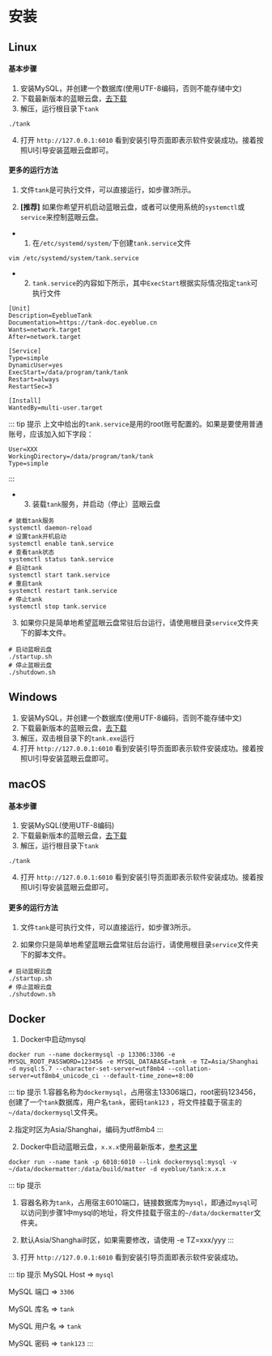 # 安装

## Linux

#### 基本步骤
1. 安装MySQL，并创建一个数据库(使用UTF-8编码，否则不能存储中文)
2. 下载最新版本的蓝眼云盘，[去下载](./download.md)
3. 解压，运行根目录下`tank`
```shell
./tank
```
4. 打开 `http://127.0.0.1:6010` 看到安装引导页面即表示软件安装成功。接着按照UI引导安装蓝眼云盘即可。

#### 更多的运行方法

1. 文件`tank`是可执行文件，可以直接运行，如步骤3所示。

2. **[推荐]** 如果你希望开机启动蓝眼云盘，或者可以使用系统的`systemctl`或`service`来控制蓝眼云盘。
- 1) 在`/etc/systemd/system/`下创建`tank.service`文件
```shell
vim /etc/systemd/system/tank.service
```
- 2) `tank.service`的内容如下所示，其中`ExecStart`根据实际情况指定`tank`可执行文件
```shell
[Unit]
Description=EyeblueTank
Documentation=https://tank-doc.eyeblue.cn
Wants=network.target
After=network.target

[Service]
Type=simple
DynamicUser=yes
ExecStart=/data/program/tank/tank
Restart=always
RestartSec=3

[Install]
WantedBy=multi-user.target
```

::: tip 提示
上文中给出的`tank.service`是用的root账号配置的。如果是要使用普通账号，应该加入如下字段：

```shell
User=XXX
WorkingDirectory=/data/program/tank/tank
Type=simple
```

:::


- 3) 装载`tank`服务，并启动（停止）蓝眼云盘
```shell
# 装载tank服务
systemctl daemon-reload
# 设置tank开机启动
systemctl enable tank.service
# 查看tank状态
systemctl status tank.service
# 启动tank
systemctl start tank.service
# 重启tank
systemctl restart tank.service
# 停止tank
systemctl stop tank.service
```
3. 如果你只是简单地希望蓝眼云盘常驻后台运行，请使用根目录`service`文件夹下的脚本文件。
```shell
# 启动蓝眼云盘
./startup.sh
# 停止蓝眼云盘
./shutdown.sh
```
## Windows
1. 安装MySQL，并创建一个数据库(使用UTF-8编码，否则不能存储中文)
2. 下载最新版本的蓝眼云盘，[去下载](./download.md)
3. 解压，双击根目录下的`tank.exe`运行
4. 打开 `http://127.0.0.1:6010` 看到安装引导页面即表示软件安装成功。接着按照UI引导安装蓝眼云盘即可。


## macOS
#### 基本步骤
1. 安装MySQL(使用UTF-8编码)
2. 下载最新版本的蓝眼云盘，[去下载](./download.md)
3. 解压，运行根目录下`tank`
```shell
./tank
```
4. 打开 `http://127.0.0.1:6010` 看到安装引导页面即表示软件安装成功。接着按照UI引导安装蓝眼云盘即可。


#### 更多的运行方法

1. 文件`tank`是可执行文件，可以直接运行，如步骤3所示。

2. 如果你只是简单地希望蓝眼云盘常驻后台运行，请使用根目录`service`文件夹下的脚本文件。
```shell
# 启动蓝眼云盘
./startup.sh
# 停止蓝眼云盘
./shutdown.sh
```

## Docker

1. Docker中启动mysql

```shell
docker run --name dockermysql -p 13306:3306 -e MYSQL_ROOT_PASSWORD=123456 -e MYSQL_DATABASE=tank -e TZ=Asia/Shanghai -d mysql:5.7 --character-set-server=utf8mb4 --collation-server=utf8mb4_unicode_ci --default-time_zone=+8:00
```

::: tip 提示
1.容器名称为`dockermysql`，占用宿主13306端口，root密码123456，创建了一个`tank`数据库，用户名`tank`，密码`tank123` ，将文件挂载于宿主的`~/data/dockermysql`文件夹。

2.指定时区为Asia/Shanghai，编码为utf8mb4
:::



2. Docker中启动蓝眼云盘，`x.x.x`使用最新版本，[参考这里](./download.md)
```shell
docker run --name tank -p 6010:6010 --link dockermysql:mysql -v ~/data/dockermatter:/data/build/matter -d eyeblue/tank:x.x.x
```
::: tip 提示
1. 容器名称为`tank`，占用宿主6010端口，链接数据库为`mysql`，即通过`mysql`可以访问到步骤1中mysql的地址，将文件挂载于宿主的`~/data/dockermatter`文件夹。
2. 默认Asia/Shanghai时区，如果需要修改，请使用 -e TZ=xxx/yyy
:::

3. 打开 `http://127.0.0.1:6010` 看到安装引导页面即表示软件安装成功。

::: tip 提示
MySQL Host => `mysql`

MySQL 端口 => `3306` 

MySQL 库名 => `tank` 

MySQL 用户名 => `tank` 

MySQL 密码 => `tank123` 
:::
